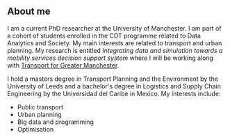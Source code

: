 ## About me

I am a current PhD researcher at the University of Manchester. I am part of a cohort of students enrolled in the CDT programme 
related to Data Analytics and Society. My main interests are related to transport and urban planning.
My research is entitled *Integrating data and simulation towards a mobility services decision support system* where I will be working along with [Transport for Greater Manchester](https://www.tfgm.com/). 

I hold a masters degree in Transport Planning and the Environment by the University of Leeds and a bachelor's degree in
Logistics and Supply Chain Engineering by the Universidad del Caribe in Mexico. My interests include:

* Public transport
* Urban planning
* Big data and programming
* Optimisation

